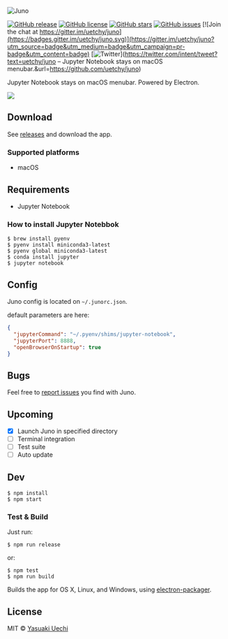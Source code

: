 ![Juno](http://randompaper.co.s3.amazonaws.com/juno/header.png)

[![GitHub release](https://img.shields.io/github/release/uetchy/juno.svg?maxAge=2592000)](https://github.com/uetchy/juno/releases/latest) [![GitHub license](https://img.shields.io/badge/license-MIT-blue.svg)](https://raw.githubusercontent.com/uetchy/juno/master/LICENSE) [![GitHub stars](https://img.shields.io/github/stars/uetchy/juno.svg)](https://github.com/uetchy/juno/stargazers) [![GitHub issues](https://img.shields.io/github/issues/uetchy/juno.svg)](https://github.com/uetchy/juno/issues) [![Join the chat at https://gitter.im/uetchy/juno](https://badges.gitter.im/uetchy/juno.svg)](https://gitter.im/uetchy/juno?utm_source=badge&utm_medium=badge&utm_campaign=pr-badge&utm_content=badge) [![Twitter](https://img.shields.io/twitter/url/http/github.com/uetchy/juno.svg?style=social)](https://twitter.com/intent/tweet?text=uetchy/juno – Jupyter Notebook stays on macOS menubar.&url=https://github.com/uetchy/juno)

Jupyter Notebook stays on macOS menubar. Powered by Electron.

![](http://randompaper.co.s3.amazonaws.com/juno/screenshot.png)

## Download

See [releases](https://github.com/uetchy/juno/releases) and download the app.

### Supported platforms

- macOS

## Requirements

- Jupyter Notebook

### How to install Jupyter Notebbok

```
$ brew install pyenv
$ pyenv install miniconda3-latest
$ pyenv global miniconda3-latest
$ conda install jupyter
$ jupyter notebook
```

## Config

Juno config is located on `~/.junorc.json`.

default parameters are here:
```json
{
  "jupyterCommand": "~/.pyenv/shims/jupyter-notebook",
  "jupyterPort": 8888,
  "openBrowserOnStartup": true
}
```

## Bugs

Feel free to [report issues](https://github.com/uetchy/juno/issues/new) you find with Juno.

## Upcoming

- [x] Launch Juno in specified directory
- [ ] Terminal integration
- [ ] Test suite
- [ ] Auto update

## Dev

```
$ npm install
$ npm start
```

### Test & Build

Just run:

```
$ npm run release
```

or:

```
$ npm test
$ npm run build
```

Builds the app for OS X, Linux, and Windows, using [electron-packager](https://github.com/maxogden/electron-packager).


## License

MIT © [Yasuaki Uechi](https://randompaper.co)
